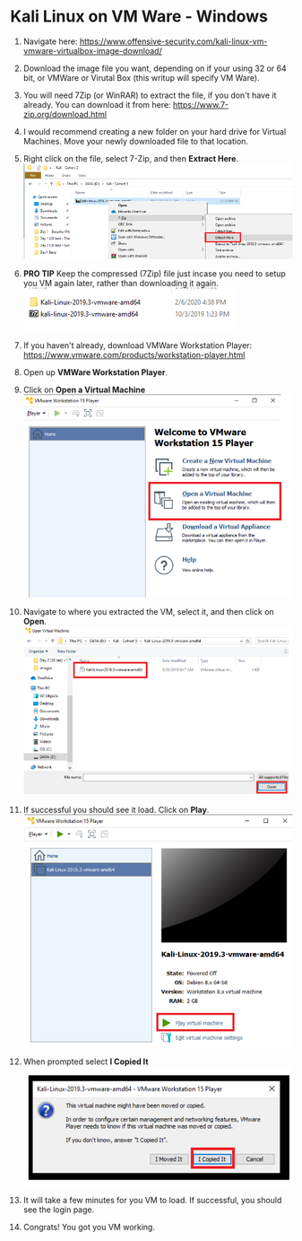# Kali Linux on VM Ware - Windows

1. Navigate here: https://www.offensive-security.com/kali-linux-vm-vmware-virtualbox-image-download/

2. Download the image file you want, depending on if your using 32 or 64 bit, or VMWare or Virutal Box (this writup will specify VM Ware).

3. You will need 7Zip (or WinRAR) to extract the file, if you don't have it already. You can download it from here: https://www.7-zip.org/download.html

4. I would recommend creating a new folder on your hard drive for Virtual Machines. Move your newly downloaded file to that location. 

5. Right click on the file, select 7-Zip, and then **Extract Here**. 
![](images/1.PNG)

6. **PRO TIP** Keep the compressed (7Zip) file just incase you need to setup you VM again later, rather than downloading it again.
![](images/2.PNG)

7. If you haven't already, download VMWare Workstation Player: https://www.vmware.com/products/workstation-player.html

8. Open up **VMWare Workstation Player**.

9. Click on **Open a Virtual Machine**
![](images/3.PNG)

10. Navigate to where you extracted the VM, select it, and then click on **Open**.
![](images/4.PNG)

11. If successful you should see it load. Click on **Play**.
![](images/5.PNG)

12. When prompted select **I Copied It**
![](images/6.PNG)

13. It will take a few minutes for you VM to load. If successful, you should see the login page.

14. Congrats! You got you VM working.
